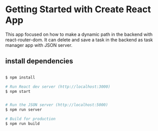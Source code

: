 # Getting Started with Create React App

This app focused on how to make a dynamic path in the backend with react-router-dom. It can delete and save a task in the backend as task manager app with JSON server.

## install dependencies

```bash

$ npm install

# Run React dev server (http://localhost:3000)
$ npm start


# Run the JSON server (http://localhost:5000)
$ npm run server

# Build for production
$ npm run build
```

